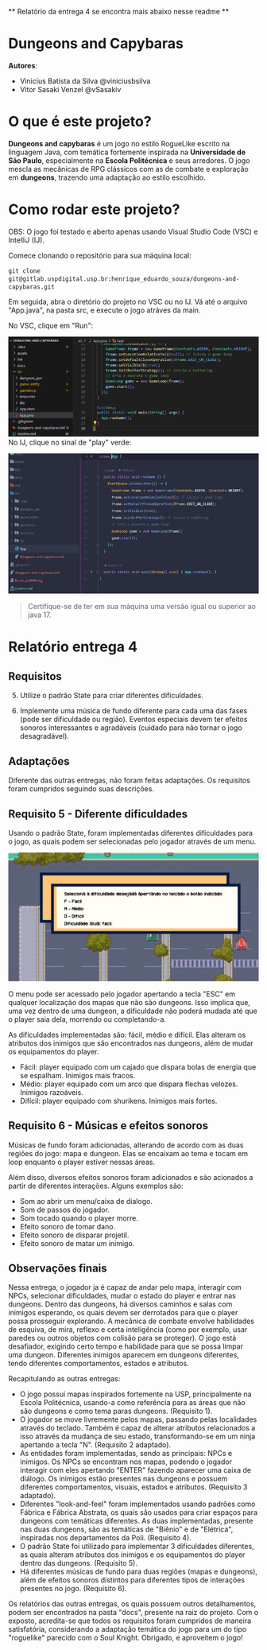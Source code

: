 ** Relatório da entrega 4 se encontra mais abaixo nesse readme **

# Dungeons and Capybaras

**Autores**:
- Vinicius Batista da Silva @viniciusbsilva
- Vitor Sasaki Venzel @vSasakiv

# O que é este projeto?

**Dungeons and capybaras** é um jogo no estilo RogueLike escrito na linguagem Java, com temática fortemente inspirada na **Universidade de São Paulo**, especialmente na **Escola Politécnica** e seus arredores. O jogo mescla as mecânicas de RPG clássicos com as de combate e exploração em **dungeons**, trazendo uma adaptação ao estilo escolhido.

# Como rodar este projeto?
OBS: O jogo foi testado e aberto apenas usando Visual Studio Code (VSC) e IntelliJ (IJ).

Comece clonando o repositório para sua máquina local:
```
git clone git@gitlab.uspdigital.usp.br:henrique_eduardo_souza/dungeons-and-capybaras.git
```

Em seguida, abra o diretório do projeto no VSC ou no IJ.
Vá até o arquivo "App.java", na pasta src, e execute o jogo atráves da main.

No VSC, clique em "Run":

![](assets/ExecuteJogo.png)
No IJ, clique no sinal de "play" verde:

![](assets/ExecuteJogoIJ.png)



> Certifique-se de ter em sua máquina uma versão igual ou superior ao java 17.


# Relatório entrega 4

## Requisitos 
5. Utilize o padrão State para criar diferentes dificuldades.

6. Implemente uma música de fundo diferente para cada uma das fases (pode ser dificuldade ou região). Eventos especiais devem ter efeitos sonoros interessantes e agradáveis (cuidado para não tornar o jogo desagradável).

## Adaptações

Diferente das outras entregas, não foram feitas adaptações. Os requisitos foram cumpridos seguindo suas descrições. 

## Requisito 5 - Diferente dificuldades
Usando o padrão State, foram implementadas diferentes dificuldades para o jogo, as quais podem ser selecionadas pelo jogador através de um menu.

![](assets/MenuDificuldade.png)

O menu pode ser acessado pelo jogador apertando a tecla "ESC" em qualquer localização dos mapas que não são dungeons. Isso implica que, uma vez dentro de uma dungeon, a dificuldade não poderá mudada até que o player saia dela, morrendo ou completando-a. 

As dificuldades implementadas são: fácil, médio e difícil. Elas alteram os atributos dos inimigos que são encontrados nas dungeons, além de mudar os equipamentos do player. 
* Fácil: player equipado com um cajado que dispara bolas de energia que se espalham. Inimigos mais fracos.
* Médio: player equipado com um arco que dispara flechas velozes. Inimigos razoáveis.
* Difícil: player equipado com shurikens. Inimigos mais fortes.

## Requisito 6 - Músicas e efeitos sonoros
Músicas de fundo foram adicionadas, alterando de acordo com as duas regiões do jogo: mapa e dungeon. Elas se encaixam ao tema e tocam em loop enquanto o player estiver nessas áreas. 

Além disso, diversos efeitos sonoros foram adicionados e são acionados a partir de diferentes interações. Alguns exemplos são:
* Som ao abrir um menu/caixa de dialogo.
* Som de passos do jogador.
* Som tocado quando o player morre.
* Efeito sonoro de tomar dano.
* Efeito sonoro de disparar projetil.
* Efeito sonoro de matar um inimigo.


## Observações finais

Nessa entrega, o jogador ja é capaz de andar pelo mapa, interagir com NPCs, selecionar dificuldades, mudar o estado do player e entrar nas dungeons. Dentro das dungeons, há diversos caminhos e salas com inimigos esperando, os quais devem ser derrotados para que o player possa prosseguir explorando. A mecânica de combate envolve habilidades de esquiva, de mira, reflexo e certa inteligência (como por exemplo, usar paredes ou outros objetos com colisão para se proteger). O jogo está desafiador, exigindo certo tempo e habilidade para que se possa limpar uma dungeon. Diferentes inimigos aparecem em dungeons diferentes, tendo diferentes comportamentos, estados e atributos. 

Recapitulando as outras entregas: 
* O jogo possui mapas inspirados fortemente na USP, principalmente na Escola Politécnica, usando-a como referência para as áreas que não são dungeons e como tema paras dungeons. (Requisito 1).
* O jogador se move livremente pelos mapas, passando pelas localidades através do teclado. Também é capaz de alterar atributos relacionados a isso através da mudança de seu estado, transformando-se em um ninja apertando a tecla "N". (Requisito 2 adaptado).
* As entidades foram implementadas, sendo as principais: NPCs e inimigos. Os NPCs se encontram nos mapas, podendo o jogador interagir com eles apertando "ENTER" fazendo aparecer uma caixa de diálogo. Os inimigos estão presentes nas dungeons e possuem diferentes comportamentos, visuais, estados e atributos. (Requisito 3 adaptado).
* Diferentes "look-and-feel" foram implementados usando padrões como Fábrica e Fábrica Abstrata, os quais são usados para criar espaços para dungeons com temáticas diferentes. As duas implementadas, presente nas duas dungeons, são as temáticas de "Biênio" e de "Elétrica", inspiradas nos departamentos da Poli. (Requisito 4).
* O padrão State foi utilizado para implementar 3 dificuldades diferentes, as quais alteram atributos dos inimigos e os equipamentos do player dentro das dungeons. (Requisito 5).
* Há diferentes músicas de fundo para duas regiões (mapas e dungeons), além de efeitos sonoros distintos para diferentes tipos de interações presentes no jogo. (Requisito 6).

Os relatórios das outras entregas, os quais possuem outros detalhamentos, podem ser encontrados na pasta "docs", presente na raiz do projeto. Com o exposto, acredita-se que todos os requisitos foram cumpridos de maneira satisfatória, considerando a adaptação temática do jogo para um do tipo "roguelike" parecido com o Soul Knight. Obrigado, e aproveitem o jogo! 